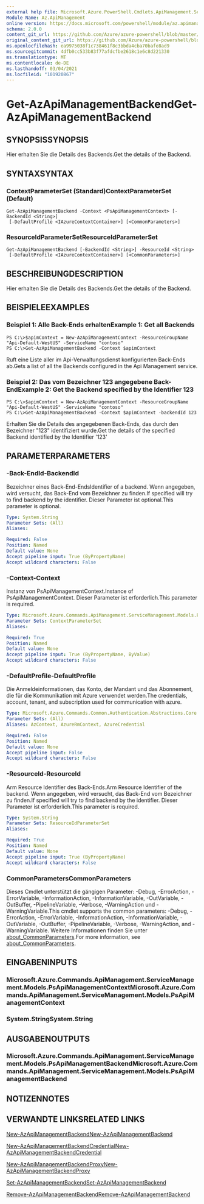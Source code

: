 ```yaml
---
external help file: Microsoft.Azure.PowerShell.Cmdlets.ApiManagement.ServiceManagement.dll-Help.xml
Module Name: Az.ApiManagement
online version: https://docs.microsoft.com/powershell/module/az.apimanagement/get-azapimanagementbackend
schema: 2.0.0
content_git_url: https://github.com/Azure/azure-powershell/blob/master/src/ApiManagement/ApiManagement/help/Get-AzApiManagementBackend.md
original_content_git_url: https://github.com/Azure/azure-powershell/blob/master/src/ApiManagement/ApiManagement/help/Get-AzApiManagementBackend.md
ms.openlocfilehash: ea9975038f1c738461f8c3bbda4cba70bafe8ad9
ms.sourcegitcommit: 4dfb0cc533b83f77afdcfbe2618c1e6c8d221330
ms.translationtype: MT
ms.contentlocale: de-DE
ms.lasthandoff: 03/04/2021
ms.locfileid: "101920867"
---
```

# <span data-ttu-id="9f35f-101">Get-AzApiManagementBackend</span><span class="sxs-lookup"><span data-stu-id="9f35f-101">Get-AzApiManagementBackend</span></span>

## <span data-ttu-id="9f35f-102">SYNOPSIS</span><span class="sxs-lookup"><span data-stu-id="9f35f-102">SYNOPSIS</span></span>
<span data-ttu-id="9f35f-103">Hier erhalten Sie die Details des Backends.</span><span class="sxs-lookup"><span data-stu-id="9f35f-103">Get the details of the Backend.</span></span>

## <span data-ttu-id="9f35f-104">SYNTAX</span><span class="sxs-lookup"><span data-stu-id="9f35f-104">SYNTAX</span></span>

### <span data-ttu-id="9f35f-105">ContextParameterSet (Standard)</span><span class="sxs-lookup"><span data-stu-id="9f35f-105">ContextParameterSet (Default)</span></span>
```
Get-AzApiManagementBackend -Context <PsApiManagementContext> [-BackendId <String>]
 [-DefaultProfile <IAzureContextContainer>] [<CommonParameters>]
```

### <span data-ttu-id="9f35f-106">ResourceIdParameterSet</span><span class="sxs-lookup"><span data-stu-id="9f35f-106">ResourceIdParameterSet</span></span>
```
Get-AzApiManagementBackend [-BackendId <String>] -ResourceId <String>
 [-DefaultProfile <IAzureContextContainer>] [<CommonParameters>]
```

## <span data-ttu-id="9f35f-107">BESCHREIBUNG</span><span class="sxs-lookup"><span data-stu-id="9f35f-107">DESCRIPTION</span></span>
<span data-ttu-id="9f35f-108">Hier erhalten Sie die Details des Backends.</span><span class="sxs-lookup"><span data-stu-id="9f35f-108">Get the details of the Backend.</span></span>

## <span data-ttu-id="9f35f-109">BEISPIELE</span><span class="sxs-lookup"><span data-stu-id="9f35f-109">EXAMPLES</span></span>

### <span data-ttu-id="9f35f-110">Beispiel 1: Alle Back-Ends erhalten</span><span class="sxs-lookup"><span data-stu-id="9f35f-110">Example 1: Get all Backends</span></span>
```
PS C:\>$apimContext = New-AzApiManagementContext -ResourceGroupName "Api-Default-WestUS" -ServiceName "contoso"
PS C:\>Get-AzApiManagementBackend -Context $apimContext
```

<span data-ttu-id="9f35f-111">Ruft eine Liste aller im Api-Verwaltungsdienst konfigurierten Back-Ends ab.</span><span class="sxs-lookup"><span data-stu-id="9f35f-111">Gets a list of all the Backends configured in the Api Management service.</span></span>

### <span data-ttu-id="9f35f-112">Beispiel 2: Das vom Bezeichner 123 angegebene Back-End</span><span class="sxs-lookup"><span data-stu-id="9f35f-112">Example 2: Get the Backend specified by the Identifier 123</span></span>
```
PS C:\>$apimContext = New-AzApiManagementContext -ResourceGroupName "Api-Default-WestUS" -ServiceName "contoso"
PS C:\>Get-AzApiManagementBackend -Context $apimContext -backendId 123
```

<span data-ttu-id="9f35f-113">Erhalten Sie die Details des angegebenen Back-Ends, das durch den Bezeichner "123" identifiziert wurde.</span><span class="sxs-lookup"><span data-stu-id="9f35f-113">Get the details of the specified Backend identified by the Identifier '123'</span></span>

## <span data-ttu-id="9f35f-114">PARAMETER</span><span class="sxs-lookup"><span data-stu-id="9f35f-114">PARAMETERS</span></span>

### <span data-ttu-id="9f35f-115">-Back-EndId</span><span class="sxs-lookup"><span data-stu-id="9f35f-115">-BackendId</span></span>
<span data-ttu-id="9f35f-116">Bezeichner eines Back-End-Ends</span><span class="sxs-lookup"><span data-stu-id="9f35f-116">Identifier of a backend.</span></span>
<span data-ttu-id="9f35f-117">Wenn angegeben, wird versucht, das Back-End vom Bezeichner zu finden.</span><span class="sxs-lookup"><span data-stu-id="9f35f-117">If specified will try to find backend by the identifier.</span></span>
<span data-ttu-id="9f35f-118">Dieser Parameter ist optional.</span><span class="sxs-lookup"><span data-stu-id="9f35f-118">This parameter is optional.</span></span>

```yaml
Type: System.String
Parameter Sets: (All)
Aliases:

Required: False
Position: Named
Default value: None
Accept pipeline input: True (ByPropertyName)
Accept wildcard characters: False
```

### <span data-ttu-id="9f35f-119">-Context</span><span class="sxs-lookup"><span data-stu-id="9f35f-119">-Context</span></span>
<span data-ttu-id="9f35f-120">Instanz von PsApiManagementContext.</span><span class="sxs-lookup"><span data-stu-id="9f35f-120">Instance of PsApiManagementContext.</span></span>
<span data-ttu-id="9f35f-121">Dieser Parameter ist erforderlich.</span><span class="sxs-lookup"><span data-stu-id="9f35f-121">This parameter is required.</span></span>

```yaml
Type: Microsoft.Azure.Commands.ApiManagement.ServiceManagement.Models.PsApiManagementContext
Parameter Sets: ContextParameterSet
Aliases:

Required: True
Position: Named
Default value: None
Accept pipeline input: True (ByPropertyName, ByValue)
Accept wildcard characters: False
```

### <span data-ttu-id="9f35f-122">-DefaultProfile</span><span class="sxs-lookup"><span data-stu-id="9f35f-122">-DefaultProfile</span></span>
<span data-ttu-id="9f35f-123">Die Anmeldeinformationen, das Konto, der Mandant und das Abonnement, die für die Kommunikation mit Azure verwendet werden.</span><span class="sxs-lookup"><span data-stu-id="9f35f-123">The credentials, account, tenant, and subscription used for communication with azure.</span></span>

```yaml
Type: Microsoft.Azure.Commands.Common.Authentication.Abstractions.Core.IAzureContextContainer
Parameter Sets: (All)
Aliases: AzContext, AzureRmContext, AzureCredential

Required: False
Position: Named
Default value: None
Accept pipeline input: False
Accept wildcard characters: False
```

### <span data-ttu-id="9f35f-124">-ResourceId</span><span class="sxs-lookup"><span data-stu-id="9f35f-124">-ResourceId</span></span>
<span data-ttu-id="9f35f-125">Arm Resource Identifier des Back-Ends.</span><span class="sxs-lookup"><span data-stu-id="9f35f-125">Arm Resource Identifier of the backend.</span></span> <span data-ttu-id="9f35f-126">Wenn angegeben, wird versucht, das Back-End vom Bezeichner zu finden.</span><span class="sxs-lookup"><span data-stu-id="9f35f-126">If specified will try to find backend by the identifier.</span></span> <span data-ttu-id="9f35f-127">Dieser Parameter ist erforderlich.</span><span class="sxs-lookup"><span data-stu-id="9f35f-127">This parameter is required.</span></span>

```yaml
Type: System.String
Parameter Sets: ResourceIdParameterSet
Aliases:

Required: True
Position: Named
Default value: None
Accept pipeline input: True (ByPropertyName)
Accept wildcard characters: False
```

### <span data-ttu-id="9f35f-128">CommonParameters</span><span class="sxs-lookup"><span data-stu-id="9f35f-128">CommonParameters</span></span>
<span data-ttu-id="9f35f-129">Dieses Cmdlet unterstützt die gängigen Parameter: -Debug, -ErrorAction, -ErrorVariable, -InformationAction, -InformationVariable, -OutVariable, -OutBuffer, -PipelineVariable, -Verbose, -WarningAction und -WarningVariable.</span><span class="sxs-lookup"><span data-stu-id="9f35f-129">This cmdlet supports the common parameters: -Debug, -ErrorAction, -ErrorVariable, -InformationAction, -InformationVariable, -OutVariable, -OutBuffer, -PipelineVariable, -Verbose, -WarningAction, and -WarningVariable.</span></span> <span data-ttu-id="9f35f-130">Weitere Informationen finden Sie unter [about_CommonParameters](http://go.microsoft.com/fwlink/?LinkID=113216).</span><span class="sxs-lookup"><span data-stu-id="9f35f-130">For more information, see [about_CommonParameters](http://go.microsoft.com/fwlink/?LinkID=113216).</span></span>

## <span data-ttu-id="9f35f-131">EINGABEN</span><span class="sxs-lookup"><span data-stu-id="9f35f-131">INPUTS</span></span>

### <span data-ttu-id="9f35f-132">Microsoft.Azure.Commands.ApiManagement.ServiceManagement.Models.PsApiManagementContext</span><span class="sxs-lookup"><span data-stu-id="9f35f-132">Microsoft.Azure.Commands.ApiManagement.ServiceManagement.Models.PsApiManagementContext</span></span>

### <span data-ttu-id="9f35f-133">System.String</span><span class="sxs-lookup"><span data-stu-id="9f35f-133">System.String</span></span>

## <span data-ttu-id="9f35f-134">AUSGABEN</span><span class="sxs-lookup"><span data-stu-id="9f35f-134">OUTPUTS</span></span>

### <span data-ttu-id="9f35f-135">Microsoft.Azure.Commands.ApiManagement.ServiceManagement.Models.PsApiManagementBackend</span><span class="sxs-lookup"><span data-stu-id="9f35f-135">Microsoft.Azure.Commands.ApiManagement.ServiceManagement.Models.PsApiManagementBackend</span></span>

## <span data-ttu-id="9f35f-136">NOTIZEN</span><span class="sxs-lookup"><span data-stu-id="9f35f-136">NOTES</span></span>

## <span data-ttu-id="9f35f-137">VERWANDTE LINKS</span><span class="sxs-lookup"><span data-stu-id="9f35f-137">RELATED LINKS</span></span>

[<span data-ttu-id="9f35f-138">New-AzApiManagementBackend</span><span class="sxs-lookup"><span data-stu-id="9f35f-138">New-AzApiManagementBackend</span></span>](./New-AzApiManagementBackend.md)

[<span data-ttu-id="9f35f-139">New-AzApiManagementBackendCredential</span><span class="sxs-lookup"><span data-stu-id="9f35f-139">New-AzApiManagementBackendCredential</span></span>](./New-AzApiManagementBackendCredential.md)

[<span data-ttu-id="9f35f-140">New-AzApiManagementBackendProxy</span><span class="sxs-lookup"><span data-stu-id="9f35f-140">New-AzApiManagementBackendProxy</span></span>](./New-AzApiManagementBackendProxy.md)

[<span data-ttu-id="9f35f-141">Set-AzApiManagementBackend</span><span class="sxs-lookup"><span data-stu-id="9f35f-141">Set-AzApiManagementBackend</span></span>](./Set-AzApiManagementBackend.md)

[<span data-ttu-id="9f35f-142">Remove-AzApiManagementBackend</span><span class="sxs-lookup"><span data-stu-id="9f35f-142">Remove-AzApiManagementBackend</span></span>](./Remove-AzApiManagementBackend.md)
